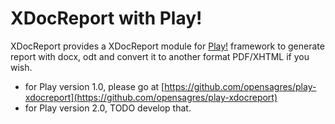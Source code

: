 # XDocReport with Play! #

XDocReport provides a XDocReport module for [Play!](http://www.playframework.org/) framework to generate report with docx, odt and convert it to another format PDF/XHTML if you wish.

  * for Play version 1.0, please go at [https://github.com/opensagres/play-xdocreport](https://github.com/opensagres/play-xdocreport)
  * for Play version 2.0, TODO develop that.